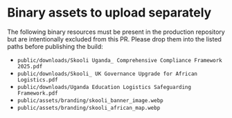 # Binary assets to upload separately
The following binary resources must be present in the production repository but are intentionally excluded from this PR. Please
drop them into the listed paths before publishing the build:

- `public/downloads/Skooli Uganda_ Comprehensive Compliance Framework 2025.pdf`
- `public/downloads/Skooli_ UK Governance Upgrade for African Logistics.pdf`
- `public/downloads/Uganda Education Logistics Safeguarding Framework.pdf`
- `public/assets/branding/skooli_banner_image.webp`
- `public/assets/branding/skooli_african_map.webp`
